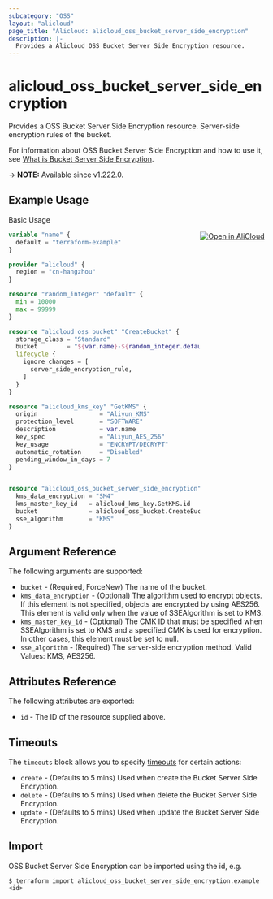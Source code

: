 ```yaml
---
subcategory: "OSS"
layout: "alicloud"
page_title: "Alicloud: alicloud_oss_bucket_server_side_encryption"
description: |-
  Provides a Alicloud OSS Bucket Server Side Encryption resource.
---
```


# alicloud_oss_bucket_server_side_encryption

Provides a OSS Bucket Server Side Encryption resource. Server-side encryption rules of the bucket.

For information about OSS Bucket Server Side Encryption and how to use it, see [What is Bucket Server Side Encryption](https://www.alibabacloud.com/help/en/oss/developer-reference/putbucketencryption).

-> **NOTE:** Available since v1.222.0.

## Example Usage
<div class="oics-button" style="float: right;margin: 0 0 -40px 0;">
  <a href="https://api.aliyun.com/api-tools/terraform?resource=alicloud_oss_bucket_server_side_encryption&exampleId=9b44ce5d-da59-85c9-407b-eaae723eaf9f3bb89158&activeTab=example&spm=docs.r.oss_bucket_server_side_encryption.0.9b44ce5dda" target="_blank">
    <img alt="Open in AliCloud" src="https://img.alicdn.com/imgextra/i1/O1CN01hjjqXv1uYUlY56FyX_!!6000000006049-55-tps-254-36.svg" style="max-height: 44px; margin: 32px auto; max-width: 100%;">
  </a>
</div>

Basic Usage

```terraform
variable "name" {
  default = "terraform-example"
}

provider "alicloud" {
  region = "cn-hangzhou"
}

resource "random_integer" "default" {
  min = 10000
  max = 99999
}

resource "alicloud_oss_bucket" "CreateBucket" {
  storage_class = "Standard"
  bucket        = "${var.name}-${random_integer.default.result}"
  lifecycle {
    ignore_changes = [
      server_side_encryption_rule,
    ]
  }
}

resource "alicloud_kms_key" "GetKMS" {
  origin                 = "Aliyun_KMS"
  protection_level       = "SOFTWARE"
  description            = var.name
  key_spec               = "Aliyun_AES_256"
  key_usage              = "ENCRYPT/DECRYPT"
  automatic_rotation     = "Disabled"
  pending_window_in_days = 7
}


resource "alicloud_oss_bucket_server_side_encryption" "default" {
  kms_data_encryption = "SM4"
  kms_master_key_id   = alicloud_kms_key.GetKMS.id
  bucket              = alicloud_oss_bucket.CreateBucket.bucket
  sse_algorithm       = "KMS"
}
```

## Argument Reference

The following arguments are supported:
* `bucket` - (Required, ForceNew) The name of the bucket.
* `kms_data_encryption` - (Optional) The algorithm used to encrypt objects. If this element is not specified, objects are encrypted by using AES256. This element is valid only when the value of SSEAlgorithm is set to KMS.
* `kms_master_key_id` - (Optional) The CMK ID that must be specified when SSEAlgorithm is set to KMS and a specified CMK is used for encryption. In other cases, this element must be set to null.
* `sse_algorithm` - (Required) The server-side encryption method. Valid Values: KMS, AES256.

## Attributes Reference

The following attributes are exported:
* `id` - The ID of the resource supplied above.

## Timeouts

The `timeouts` block allows you to specify [timeouts](https://www.terraform.io/docs/configuration-0-11/resources.html#timeouts) for certain actions:
* `create` - (Defaults to 5 mins) Used when create the Bucket Server Side Encryption.
* `delete` - (Defaults to 5 mins) Used when delete the Bucket Server Side Encryption.
* `update` - (Defaults to 5 mins) Used when update the Bucket Server Side Encryption.

## Import

OSS Bucket Server Side Encryption can be imported using the id, e.g.

```shell
$ terraform import alicloud_oss_bucket_server_side_encryption.example <id>
```